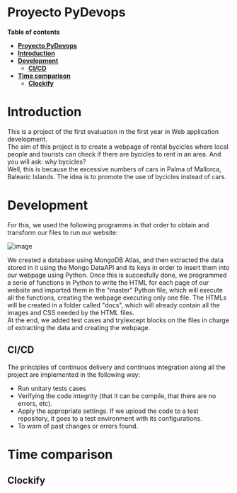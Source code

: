# **Proyecto PyDevops**

**Table of contents**

-   [**Proyecto PyDevops**](#proyecto-pydevops)
-   [**Introduction**](#introduction)
-   [**Development**](#development)
    -   [**CI/CD**](#cicd)
-   [**Time comparison**](#time-comparison)
    -   [**Clockify**](#clockify)

# Introduction

This is a project of the first evaluation in the first year in Web application development.  
The aim of this project is to create a webpage of rental bycicles where local people and tourists can check if there are bycicles to rent in an area. And you will ask: why bycicles?  
Well, this is because the excessive numbers of cars in Palma of Mallorca, Balearic Islands. The idea is to promote the use of bycicles instead of cars.

# Development

For this, we used the following programms in that order to obtain and transform our files to run our website:

![image](https://user-images.githubusercontent.com/114516225/206863975-3b791014-7571-44f3-8c52-8f748cac5128.png)

We created a database using MongoDB Atlas, and then extracted the data stored in it using the Mongo DataAPI and its keys in order to insert them into our webpage using Python. Once this is succesfully done, we programmed a serie of functions in Python to write the HTML for each page of our website and imported them in the "master" Python file, which will execute all the functions, creating the webpage executing only one file. The HTMLs will be created in a folder called "docs", which will already contain all the images and CSS needed by the HTML files.  
At the end, we added test cases and try/except blocks on the files in charge of extracting the data and creating the webpage.

## CI/CD

The principles of continuos delivery and continuos integration along all the project are implemented in the following way:
* Run unitary tests cases
* Verifying the code integrity (that it can be compile, that there are no errors, etc).
* Apply the appropriate settings. If we upload the code to a test repository, it goes to a test environment with its configurations.
* To warn of past changes or errors found.

# Time comparison

## Clockify
